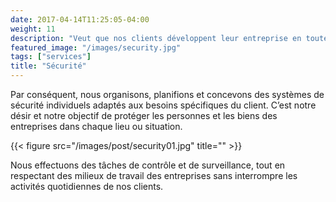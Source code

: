 ```yaml
---
date: 2017-04-14T11:25:05-04:00
weight: 11
description: "Veut que nos clients développent leur entreprise en toute confiance."
featured_image: "/images/security.jpg"
tags: ["services"]
title: "Sécurité"
---
```

Par conséquent, nous organisons, planifions et concevons des systèmes de sécurité individuels adaptés aux besoins spécifiques du client. C’est notre désir et notre objectif de protéger les personnes et les biens des entreprises dans chaque lieu ou situation.

{{< figure src="/images/post/security01.jpg" title="" >}}

Nous effectuons des tâches de contrôle et de surveillance, tout en respectant des milieux de travail des entreprises sans interrompre les activités quotidiennes de nos clients.